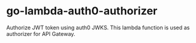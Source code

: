 # go-lambda-auth0-authorizer

Authorize JWT token using auth0 JWKS. This lambda function is used as authorizer for API Gateway. 